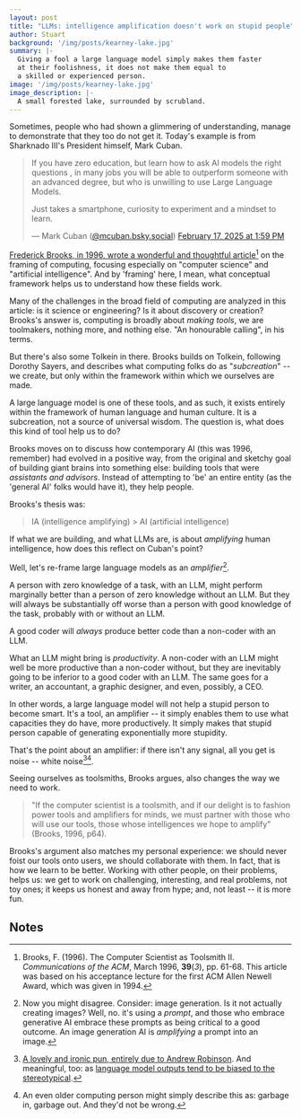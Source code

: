 ```yaml
---
layout: post
title: "LLMs: intelligence amplification doesn't work on stupid people"
author: Stuart
background: '/img/posts/kearney-lake.jpg'
summary: |-
  Giving a fool a large language model simply makes them faster
  at their foolishness, it does not make them equal to 
  a skilled or experienced person.
image: '/img/posts/kearney-lake.jpg'
image_description: |-
  A small forested lake, surrounded by scrubland.
---
```


Sometimes, people who had shown a glimmering of understanding, manage to
demonstrate that they too do not get it. Today's example is from Sharknado III's
President himself, Mark Cuban.

<blockquote class="bluesky-embed" data-bluesky-uri="at://did:plc:y5xyloyy7s4a2bwfeimj7r3b/app.bsky.feed.post/3lifd5rbnkk2k" data-bluesky-cid="bafyreifrhil5cljvrehmuemxujophwn55pl5ou5qa5wgwjkghis33h7gca"><p lang="en">If you have zero education, but learn how to ask AI models the right questions , in many jobs you will be able to outperform someone with an advanced degree, but who is unwilling to use Large Language Models. 

Just takes a smartphone, curiosity to experiment and a mindset to learn.</p>&mdash; Mark Cuban (<a href="https://bsky.app/profile/did:plc:y5xyloyy7s4a2bwfeimj7r3b?ref_src=embed">@mcuban.bsky.social</a>) <a href="https://bsky.app/profile/did:plc:y5xyloyy7s4a2bwfeimj7r3b/post/3lifd5rbnkk2k?ref_src=embed">February 17, 2025 at 1:59 PM</a></blockquote><script async src="https://embed.bsky.app/static/embed.js" charset="utf-8"></script>

[Frederick Brooks, in 1996, wrote a wonderful and thoughtful
article](https://www.cs.unc.edu/~brooks/Toolsmith-CACM.pdf)[^Brooks] on the framing of
computing, focusing especially on "computer science" and "artificial
intelligence". And by 'framing' here, I mean, what conceptual framework helps us
to understand how these fields work. 

[^Brooks]: Brooks, F. (1996). The Computer Scientist as Toolsmith II.
    *Communications of the ACM*, March 1996, **39**(*3*), pp. 61-68. This
    article was based on his acceptance lecture for the first ACM Allen Newell
    Award, which was given in 1994.

Many of the challenges in the broad field of computing are analyzed in this
article: is it science or engineering? Is it about discovery or creation?
Brooks's answer is, computing is broadly about *making tools*, we are toolmakers,
nothing more, and nothing else. "An honourable calling", in his terms.

But there's also some Tolkein in there. Brooks builds on Tolkein, following
Dorothy Sayers, and describes what computing folks do as "*subcreation*" -- we
create, but only within the framework within which we ourselves are made.

A large language model is one of these tools, and as such, it exists entirely
within the framework of human language and human culture. It is a subcreation,
not a source of universal wisdom. The question is, what does this kind of tool
help us to do?

Brooks moves on to discuss how contemporary AI (this was 1996, remember) had
evolved in a positive way, from the original and sketchy goal of building giant
brains into something else: building tools that were *assistants and advisors*.
Instead of attempting to 'be' an entire entity (as the 'general AI' folks would
have it), they help people. 

Brooks's thesis was:

> IA (intelligence amplifying) > AI (artificial intelligence)

If what we are building, and what LLMs are, is about *amplifying* human
intelligence, how does this reflect on Cuban's point?

Well, let's re-frame large language models as an *amplifier*[^Counterpoint]. 

[^Counterpoint]: Now you might disagree. Consider: image generation. Is it not
    actually creating images? Well, no. it's using a *prompt*, and those who
    embrace generative AI embrace these prompts as being critical to a good
    outcome. An image generation AI is *amplifying* a prompt into an image.

A person with zero knowledge of a task, with an LLM, might perform marginally
better than a person of zero knowledge without an LLM. But they will always be
substantially off worse than a person with good knowledge of the task, 
probably with or without an LLM. 

A good coder will *always* produce better code than a non-coder with an LLM. 

What an LLM might bring is *productivity*. A non-coder with an LLM might well be
more productive than a non-coder without, but they are inevitably going to be
inferior to a good coder with an LLM. The same goes for a writer, an accountant,
a graphic designer, and even, possibly, a CEO. 

In other words, a large language model will not help a stupid person to become
smart. It's a tool, an amplifier -- it simply enables them to use what
capacities they do have, more productively. It simply makes that stupid person
capable of generating exponentially more stupidity. 

That's the point about an amplifier: if there isn't any signal, all you get is noise 
-- white noise[^WhiteNoise][^GIGO]. 

[^WhiteNoise]: [A lovely and ironic pun, entirely due to Andrew
    Robinson](https://bsky.app/profile/andrewr.bsky.social/post/3lifqufbkv226).
    And meaningful, too: as [language model outputs tend to be biased to the
    stereotypical](https://morungos.com/2022/01/09/language-model-bias/).  

[^GIGO]: An even older computing person might simply describe this as: garbage
    in, garbage out. And they'd not be wrong.

Seeing ourselves as toolsmiths, Brooks argues, also changes the way we need to
work. 

> "If the computer scientist is a toolsmith, and if our delight is to fashion
> power tools and amplifiers for minds, we must partner with those who will use
> our tools, those whose intelligences we hope to amplify" (Brooks, 1996, p64).

Brooks's argument also matches my personal experience: we should never foist our
tools onto users, we should collaborate with them. In fact, that is how we learn
to be better. Working with other people, on their problems, helps us: we get to
work on challenging, interesting, and real problems, not toy ones; it keeps us
honest and away from hype; and, not least -- it is more fun. 

## Notes


